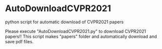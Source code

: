 # AutoDownloadCVPR2021
python script for automatic download of CVPR2021 papers

Please execute "AutoDownloadCVPR2021.py" to download CVPR2021 papers!!
This script makes "papers" folder and automatically download and save pdf files.
